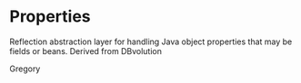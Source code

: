 # Properties
Reflection abstraction layer for handling Java object properties that may be fields or beans.  Derived from DBvolution


Gregory
